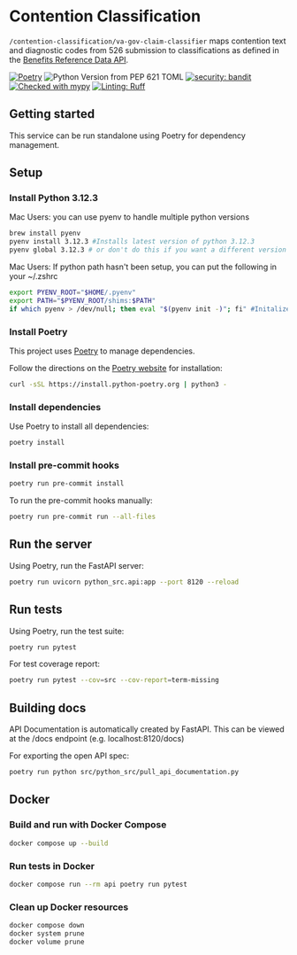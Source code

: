 # Contention Classification

`/contention-classification/va-gov-claim-classifier` maps contention text and diagnostic codes from 526 submission to classifications as defined in the [Benefits Reference Data API](https://developer.va.gov/explore/benefits/docs/benefits_reference_data).

[![Poetry](https://img.shields.io/endpoint?url=https://python-poetry.org/badge/v0.json)](https://python-poetry.org/)
![Python Version from PEP 621 TOML](https://img.shields.io/badge/Python-3.12-blue)
[![security: bandit](https://img.shields.io/badge/security-bandit-yellow.svg)](https://github.com/PyCQA/bandit)
[![Checked with mypy](https://www.mypy-lang.org/static/mypy_badge.svg)](https://mypy-lang.org/)
[![Linting: Ruff](https://img.shields.io/endpoint?url=https://raw.githubusercontent.com/charliermarsh/ruff/main/assets/badge/v2.json)](https://github.com/astral-sh/ruff)

## Getting started

This service can be run standalone using Poetry for dependency management.

## Setup

### Install Python 3.12.3

Mac Users: you can use pyenv to handle multiple python versions

```bash
brew install pyenv
pyenv install 3.12.3 #Installs latest version of python 3.12.3
pyenv global 3.12.3 # or don't do this if you want a different version available globally for your system
```

Mac Users: If python path hasn't been setup, you can put the following in your ~/.zshrc

```bash
export PYENV_ROOT="$HOME/.pyenv"
export PATH="$PYENV_ROOT/shims:$PATH"
if which pyenv > /dev/null; then eval "$(pyenv init -)"; fi" #Initalize pyenv in current shell session
```

### Install Poetry

This project uses [Poetry](https://python-poetry.org/docs/) to manage dependencies.

Follow the directions on the [Poetry website](https://python-poetry.org/docs/#installation) for installation:

```bash
curl -sSL https://install.python-poetry.org | python3 -
```

### Install dependencies

Use Poetry to install all dependencies:

```bash
poetry install
```

### Install pre-commit hooks

```bash
poetry run pre-commit install
```

To run the pre-commit hooks manually:

```bash
poetry run pre-commit run --all-files
```

## Run the server

Using Poetry, run the FastAPI server:

```bash
poetry run uvicorn python_src.api:app --port 8120 --reload
```

## Run tests

Using Poetry, run the test suite:

```bash
poetry run pytest
```

For test coverage report:

```bash
poetry run pytest --cov=src --cov-report=term-missing
```

## Building docs

API Documentation is automatically created by FastAPI. This can be viewed at the /docs endpoint (e.g. localhost:8120/docs)

For exporting the open API spec:

```bash
poetry run python src/python_src/pull_api_documentation.py
```

## Docker

### Build and run with Docker Compose

```bash
docker compose up --build
```

### Run tests in Docker

```bash
docker compose run --rm api poetry run pytest
```

### Clean up Docker resources

```bash
docker compose down
docker system prune
docker volume prune
```
